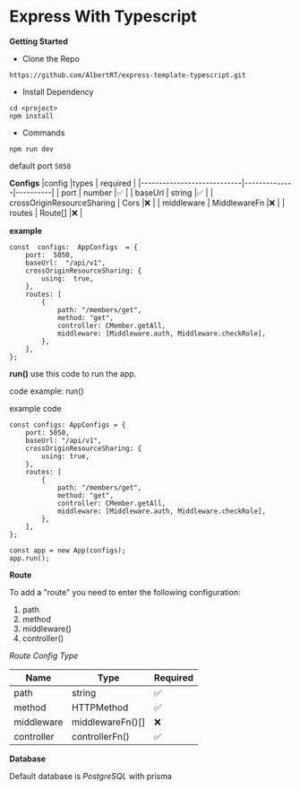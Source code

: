 ﻿# Express With Typescript

**Getting Started**

-   Clone the Repo

```
https://github.com/AlbertRT/express-template-typescript.git
```

-   Install Dependency

```
cd <project>
npm install
```

-   Commands

```
npm run dev
```

default port `5050`

**Configs**
|config |types | required |
|----------------------------|--------------|----------|
| port | number |✅ |
| baseUrl | string |✅ |
| crossOriginResourceSharing | Cors |❌ |
| middleware | MiddlewareFn |❌ |
| routes | Route[] |❌ |

**example**

```
const  configs:  AppConfigs  = {
	port:  5050,
	baseUrl:  "/api/v1",
	crossOriginResourceSharing: {
		using:  true,
	},
    routes: [
		{
			path: "/members/get",
			method: "get",
			controller: CMember.getAll,
			middleware: [Middleware.auth, Middleware.checkRole],
		},
	],
};
```

**run()**
use this code to run the app.

code example:
run()

example code

```
const configs: AppConfigs = {
	port: 5050,
	baseUrl: "/api/v1",
	crossOriginResourceSharing: {
		using: true,
	},
	routes: [
		{
			path: "/members/get",
			method: "get",
			controller: CMember.getAll,
			middleware: [Middleware.auth, Middleware.checkRole],
		},
	],
};

const app = new App(configs);
app.run();
```

**Route**

To add a "route" you need to enter the following configuration:

1. path
2. method
3. middleware()
4. controller()

_Route Config Type_

| Name       | Type             | Required |
| ---------- | ---------------- | -------- |
| path       | string           | ✅       |
| method     | HTTPMethod       | ✅       |
| middleware | middlewareFn()[] | ❌       |
| controller | controllerFn()   | ✅       |

**Database**

Default database is _PostgreSQL_ with prisma
